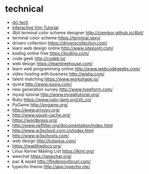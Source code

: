 # technical

- [dcj tech](http://dcjtech.info/ "Technological Information for the world")
- [Interactive Vim Tutorial](http://www.openvim.com/ "nice platform to learn vim for beginner")
- 4bit terminal color scheme designer <http://ciembor.github.io/4bit/>
- terminal color scheme <https://terminal.sexy/>
- drivers collection <https://driverscollection.com/>
- learn web design online <http://www.sitepoint.com/>
- koding online free <https://koding.com/>
- code geek <http://codek.tv/>
- web design <https://teamtreehouse.com/>
- learn web programming online <http://www.webcodegeeks.com/>
- video hosting with business <http://wistia.com/>
- talent matching <https://www.workshape.io/>
- quora <http://www.quora.com/>
- new generation survey <http://www.typeform.com/>
- mysql tutorial <http://www.mysqltutorial.org/>
- Ruby <https://www.ruby-lang.org/zh_cn/>
- PyGame <http://pygame.org/>
- <http://www.privoxy.org/>
- <http://www.squid-cache.org/>
- <https://wordpress.org/>
- <http://www.netfilter.org/documentation/index.html>
- <http://www.w3school.com.cn/index.html>
- <http://www.w3schools.com/>
- web design <http://tutsplus.com/>
- <https://readthedocs.org/>
- Linux Kernel Mailing List <https://lkml.org/>
- weechat <https://weechat.org/>
- pac & wpad <http://findproxyforurl.com/>
- typecho theme <http://app.typecho.me/>
